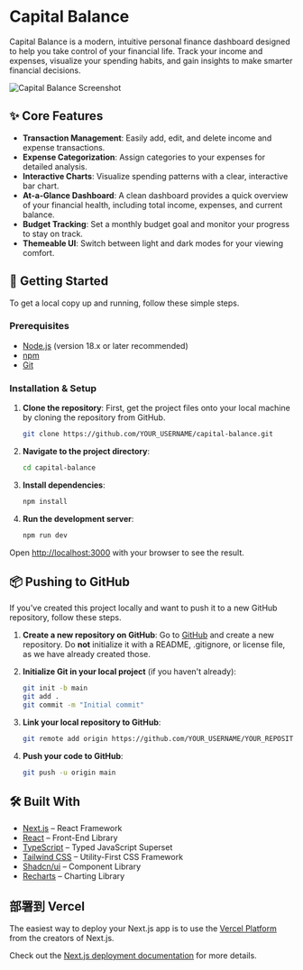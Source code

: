 # Capital Balance

Capital Balance is a modern, intuitive personal finance dashboard designed to help you take control of your financial life. Track your income and expenses, visualize your spending habits, and gain insights to make smarter financial decisions.

![Capital Balance Screenshot](https://placehold.co/800x600.png?text=Capital+Balance+UI)

## ✨ Core Features

- **Transaction Management**: Easily add, edit, and delete income and expense transactions.
- **Expense Categorization**: Assign categories to your expenses for detailed analysis.
- **Interactive Charts**: Visualize spending patterns with a clear, interactive bar chart.
- **At-a-Glance Dashboard**: A clean dashboard provides a quick overview of your financial health, including total income, expenses, and current balance.
- **Budget Tracking**: Set a monthly budget goal and monitor your progress to stay on track.
- **Themeable UI**: Switch between light and dark modes for your viewing comfort.

## 🚀 Getting Started

To get a local copy up and running, follow these simple steps.

### Prerequisites

- [Node.js](https://nodejs.org/) (version 18.x or later recommended)
- [npm](https://www.npmjs.com/)
- [Git](https://git-scm.com/)

### Installation & Setup

1.  **Clone the repository**: First, get the project files onto your local machine by cloning the repository from GitHub.
    ```sh
    git clone https://github.com/YOUR_USERNAME/capital-balance.git
    ```

2.  **Navigate to the project directory**:
    ```sh
    cd capital-balance
    ```

3.  **Install dependencies**:
    ```sh
    npm install
    ```

4.  **Run the development server**:
    ```sh
    npm run dev
    ```

Open [http://localhost:3000](http://localhost:3000) with your browser to see the result.

## 📦 Pushing to GitHub

If you've created this project locally and want to push it to a new GitHub repository, follow these steps.

1.  **Create a new repository on GitHub**: Go to [GitHub](https://github.com/new) and create a new repository. Do **not** initialize it with a README, .gitignore, or license file, as we have already created those.

2.  **Initialize Git in your local project** (if you haven't already):
    ```sh
    git init -b main
    git add .
    git commit -m "Initial commit"
    ```

3.  **Link your local repository to GitHub**:
    ```sh
    git remote add origin https://github.com/YOUR_USERNAME/YOUR_REPOSITORY_NAME.git
    ```

4.  **Push your code to GitHub**:
    ```sh
    git push -u origin main
    ```

## 🛠️ Built With

- [Next.js](https://nextjs.org/) – React Framework
- [React](https://reactjs.org/) – Front-End Library
- [TypeScript](https://www.typescriptlang.org/) – Typed JavaScript Superset
- [Tailwind CSS](https://tailwindcss.com/) – Utility-First CSS Framework
- [Shadcn/ui](https://ui.shadcn.com/) – Component Library
- [Recharts](https://recharts.org/) – Charting Library

## 部署到 Vercel

The easiest way to deploy your Next.js app is to use the [Vercel Platform](https://vercel.com/new?utm_medium=default-template&filter=next.js&utm_source=create-next-app&utm_campaign=create-next-app-readme) from the creators of Next.js.

Check out the [Next.js deployment documentation](https://nextjs.org/docs/deployment) for more details.
